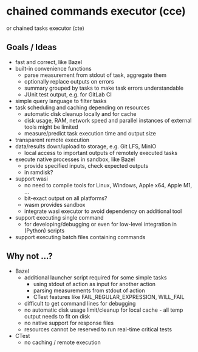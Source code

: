 # chained commands executor (cce)
or chained tasks executor (cte)

## Goals / Ideas
* fast and correct, like Bazel
* built-in convenience functions
  * parse measurement from stdout of task, aggregate them
  * optionally replace outputs on errors
  * summary grouped by tasks to make task errors understandable
  * JUnit test output, e.g. for GitLab CI
* simple query language to filter tasks
* task scheduling and caching depending on resources 
  * automatic disk cleanup locally and for cache
  * disk usage, RAM, network speed and parallel instances of external tools might be limited
  * measure/predict task execution time and output size
* transparent remote execution
* data/results down/upload to storage, e.g. Git LFS, MinIO
  * local access to important outputs of remotely executed tasks
* execute native processes in sandbox, like Bazel
  * provide specified inputs, check expected outputs
  * in ramdisk?
* support wasi
  * no need to compile tools for Linux, Windows, Apple x64, Apple M1, ...
  * bit-exact output on all platforms?
  * wasm provides sandbox
  * integrate wasi executor to avoid dependency on additional tool
* support executing single command
  * for developing/debugging or even for low-level integration in (Python) scripts 
* support executing batch files containing commands


## Why not ...?
* Bazel
  * additional launcher script required for some simple tasks
    * using stdout of action as input for another action
    * parsing measurements from stdout of action
    * CTest features like FAIL_REGULAR_EXPRESSION, WILL_FAIL
  * difficult to get command lines for debugging
  * no automatic disk usage limit/cleanup for local cache - all temp output needs to fit on disk 
  * no native support for response files
  * resources cannot be reserved to run real-time critical tests 
* CTest
  * no caching / remote execution
